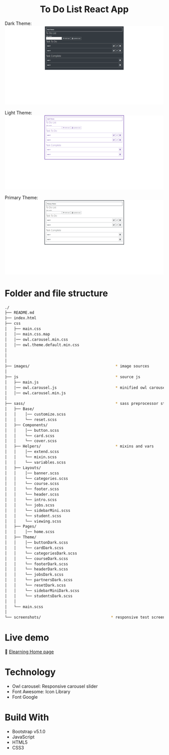 <h1 align="center">To Do List React App</h1>

Dark Theme: ![screenshot/dark.PNG](https://github.com/JennyNgo273/ToDoList/blob/2f892c72ea5387cd8c9f05d1beedc54f35b7ed58/ToDoList-master/public/img/screencapture-localhost-3000-2022-09-24-20_56_08.png) <br/>

Light Theme: ![screenshot/white.PNG](https://github.com/JennyNgo273/ToDoList/blob/78b6b178d848d3f2012b28f2f9eb8c765173fa65/ToDoList-master/public/img/screencapture-localhost-3000-2022-09-24-20_56_47.png)

Primary Theme: ![screenshot/primary.PNG](https://github.com/JennyNgo273/ToDoList/blob/78b6b178d848d3f2012b28f2f9eb8c765173fa65/ToDoList-master/public/img/screencapture-localhost-3000-2022-09-24-20_57_00.png)

# Folder and file structure
```bash
./
├── README.md
├── index.html
├── css                                
│   ├── main.css                             
│   │── main.css.map
│   │── owl.carousel.min.css
│   │── owl.theme.default.min.css 
│   
│
│
├── images/                                      * image sources  
│                                 
├── js                                           * source js
│   ├── main.js                                  
│   │── owl.carousel.js                          * minified owl carousel js
│   │── owl.carousel.min.js
│                          
├── sass/                                        * sass preprocessor styles
│   ├── Base/                           
│   │    │── customize.scss
│   │    └── reset.scss
│   ├── Components/
│   │    │── button.scss
│   │    └── card.scss
│   │    └── cover.scss
│   ├── Helpers/                                 * mixins and vars
│   │    │── extend.scss
│   │    └── mixin.scss
│   │    └── variables.scss
│   ├── Layouts/
│   │    │── banner.scss
│   │    └── categories.scss
│   │    └── course.scss
│   │    └── footer.scss
│   │    └── header.scss
│   │    └── intro.scss
│   │    └── jobs.scss
│   │    └── sidebarMini.scss
│   │    └── student.scss
│   │    └── viewing.scss
│   ├── Pages/
│   │    │── home.scss
│   ├── Theme/
│   │    │── buttonDark.scss
│   │    └── cardDark.scss
│   │    └── categoriesDark.scss
│   │    └── courseDark.scss
│   │    └── footerDark.scss
│   │    └── headerDark.scss
│   │    └── jobsDark.scss
│   │    └── partnersDark.scss
│   │    └── resetDark.scss
│   │    └── sidebarMiniDark.scss
│   │    └── studentsDark.scss
│   │ 
│   └── main.scss
│
└── screenshots/                               * responsive test screenshots
```


# Live demo
🔗 [Elearning Home page](https://jennyngo273.github.io/elearning/)

# Technology
<ul>
  <li>Owl carousel: Responsive carousel slider</li>
  <li>Font Awesome: Icon Library</li>
  <li>Font Google</li>
</ul>

# Build With
- Bootstrap v5.1.0
- JavaScript
- HTML5
- CSS3
